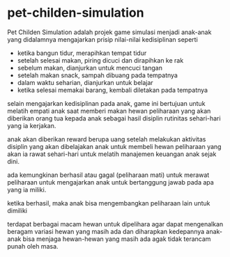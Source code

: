 # pet-childen-simulation

Pet Childen Simulation adalah projek game simulasi menjadi anak-anak yang didalamnya mengajarkan prisip nilai-nilai kedisiplinan seperti

- ketika bangun tidur, merapihkan tempat tidur
- setelah selesai makan, piring dicuci dan dirapihkan ke rak
- sebelum makan, dianjurkan untuk mencuci tangan
- setelah makan snack, sampah dibuang pada tempatnya
- dalam waktu seharian, dianjurkan untuk belajar
- ketika selesai memakai barang, kembali diletakan pada tempatnya

selain mengajarkan kedisiplinan pada anak, game ini bertujuan untuk melatih empati anak saat memberi makan hewan peliharaan yang akan diberikan orang tua kepada anak sebagai hasil disiplin rutinitas sehari-hari yang ia kerjakan.

anak akan diberikan reward berupa uang setelah melakukan aktivitas disiplin yang akan dibelajakan anak untuk membeli hewan peliharaan yang akan ia rawat sehari-hari untuk melatih manajemen keuangan anak sejak dini.

ada kemungkinan berhasil atau gagal (peliharaan mati) untuk merawat peliharaan untuk mengajarkan anak untuk bertanggung jawab pada apa yang ia miliki.

ketika berhasil, maka anak bisa mengembangkan peliharaan lain untuk dimiliki

terdapat berbagai macam hewan untuk dipelihara agar dapat mengenalkan beragam variasi hewan yang masih ada dan diharapkan kedepannya anak-anak bisa menjaga hewan-hewan yang masih ada agak tidak terancam punah oleh masa.